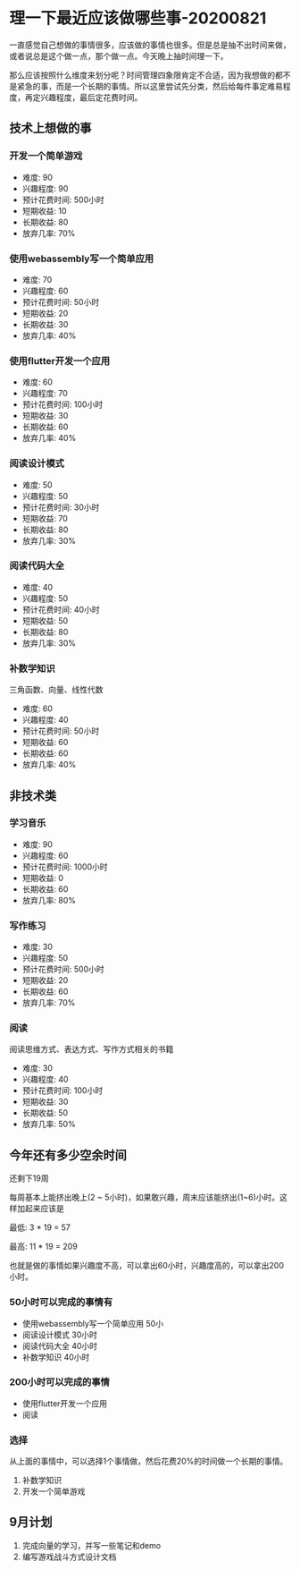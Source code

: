 # 理一下最近应该做哪些事-20200821

一直感觉自己想做的事情很多，应该做的事情也很多。但是总是抽不出时间来做，或者说总是这个做一点，那个做一点。今天晚上抽时间理一下。

那么应该按照什么维度来划分呢？时间管理四象限肯定不合适，因为我想做的都不是紧急的事，而是一个长期的事情。所以这里尝试先分类，然后给每件事定难易程度，再定兴趣程度，最后定花费时间。

## 技术上想做的事

### 开发一个简单游戏

- 难度: 90
- 兴趣程度: 90
- 预计花费时间: 500小时
- 短期收益: 10
- 长期收益: 80
- 放弃几率: 70%

### 使用webassembly写一个简单应用

- 难度: 70
- 兴趣程度: 60
- 预计花费时间: 50小时
- 短期收益: 20
- 长期收益: 30
- 放弃几率: 40%

### 使用flutter开发一个应用

- 难度: 60
- 兴趣程度: 70
- 预计花费时间: 100小时
- 短期收益: 30
- 长期收益: 60
- 放弃几率: 40%

### 阅读设计模式

- 难度: 50
- 兴趣程度: 50
- 预计花费时间: 30小时
- 短期收益: 70
- 长期收益: 80
- 放弃几率: 30%

### 阅读代码大全

- 难度: 40
- 兴趣程度: 50
- 预计花费时间: 40小时
- 短期收益: 50
- 长期收益: 80
- 放弃几率: 30%

### 补数学知识

三角函数、向量、线性代数

- 难度: 60
- 兴趣程度: 40
- 预计花费时间: 50小时
- 短期收益: 60
- 长期收益: 60
- 放弃几率: 40%

## 非技术类

### 学习音乐

- 难度: 90
- 兴趣程度: 60
- 预计花费时间: 1000小时
- 短期收益: 0
- 长期收益: 60
- 放弃几率: 80%

### 写作练习

- 难度: 30
- 兴趣程度: 50
- 预计花费时间: 500小时
- 短期收益: 20
- 长期收益: 60
- 放弃几率: 70%

### 阅读

阅读思维方式、表达方式、写作方式相关的书籍

- 难度: 30
- 兴趣程度: 40
- 预计花费时间: 100小时
- 短期收益: 30
- 长期收益: 50
- 放弃几率: 50%

## 今年还有多少空余时间

还剩下19周

每周基本上能挤出晚上(2 ~ 5小时)，如果敢兴趣，周末应该能挤出(1~6)小时。这样加起来应该是

最低: 3 * 19 = 57

最高: 11 * 19 = 209

也就是做的事情如果兴趣度不高，可以拿出60小时，兴趣度高的，可以拿出200小时。

### 50小时可以完成的事情有

- 使用webassembly写一个简单应用 50小
- 阅读设计模式 30小时
- 阅读代码大全 40小时
- 补数学知识 40小时

### 200小时可以完成的事情

- 使用flutter开发一个应用
- 阅读

### 选择

从上面的事情中，可以选择1个事情做，然后花费20%的时间做一个长期的事情。

1. 补数学知识
2. 开发一个简单游戏

## 9月计划

1. 完成向量的学习，并写一些笔记和demo
2. 编写游戏战斗方式设计文档
